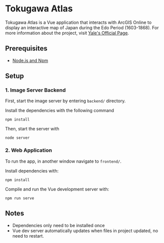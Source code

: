 # Tokugawa Atlas
Tokugawa Atlas is a Vue application that interacts with ArcGIS Online to display an interactive map of Japan during the Edo Period (1603-1868). 
For more information about the project, visit [Yale's Official Page](https://dtl.macmillan.yale.edu/digital-atlas-tokugawa-japan).

## Prerequisites
- [Node.js and Npm](https://nodejs.org/en/)

## Setup

### 1. Image Server Backend
First, start the image server by entering `backend/` directory. 

Install the dependencies with the following command 
```
npm install
```

Then, start the server with 
```
node server
```

### 2. Web Application
To run the app, in another window navigate to `frontend/`.

Install dependencies with:
```
npm install
```

Compile and run the Vue development server with:
```
npm run serve
```

## Notes
- Dependencies only need to be installed once
- Vue dev server automatically updates when files in project updated, no need to restart.

